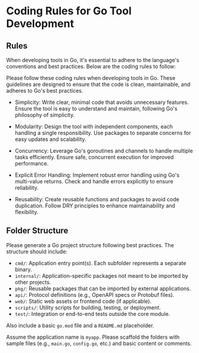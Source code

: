# Coding Rules for Go Tool Development

## Rules

When developing tools in Go, it's essential to adhere to the language's conventions and best practices. Below are the coding rules to follow:

Please follow these coding rules when developing tools in Go. These guidelines are designed to ensure that the code is clean, maintainable, and adheres to Go's best practices.

+ Simplicity: Write clear, minimal code that avoids unnecessary features. Ensure the tool is easy to understand and maintain, following Go's philosophy of simplicity.

+ Modularity: Design the tool with independent components, each handling a single responsibility. Use packages to separate concerns for easy updates and scalability.
+ Concurrency: Leverage Go's goroutines and channels to handle multiple tasks efficiently. Ensure safe, concurrent execution for improved performance.
+ Explicit Error Handling: Implement robust error handling using Go's multi-value returns. Check and handle errors explicitly to ensure reliability.
+ Reusability: Create reusable functions and packages to avoid code duplication. Follow DRY principles to enhance maintainability and flexibility.

## Folder Structure

Please generate a Go project structure following best practices. The structure should include:

+ `cmd/`: Application entry point(s). Each subfolder represents a separate binary.
+ `internal/`: Application-specific packages not meant to be imported by other projects.
+ `pkg/`: Reusable packages that can be imported by external applications.
+ `api/`: Protocol definitions (e.g., OpenAPI specs or Protobuf files).
+ `web/`: Static web assets or frontend code (if applicable).
+ `scripts/`: Utility scripts for building, testing, or deployment.
+ `test/`: Integration or end-to-end tests outside the core module.

Also include a basic `go.mod` file and a `README.md` placeholder.

Assume the application name is `myapp`. Please scaffold the folders with sample files (e.g., `main.go`, `config.go`, etc.) and basic content or comments.
